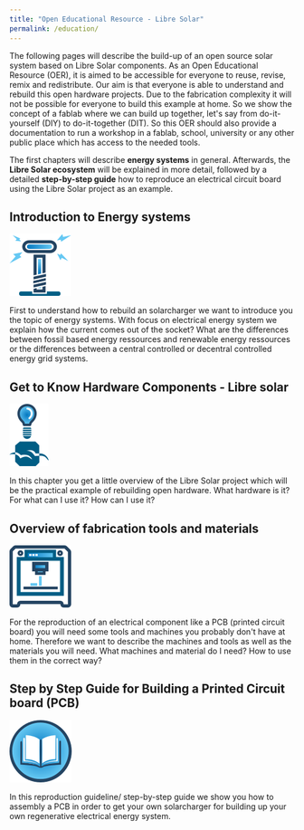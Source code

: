 ```yaml
---
title: "Open Educational Resource - Libre Solar"
permalink: /education/
---
```


The following pages will describe the build-up of an open source solar system based on Libre Solar components. As an Open Educational Resource (OER), it is aimed to be accessible for everyone to reuse, revise, remix and redistribute.
Our aim is that everyone is able to understand and rebuild this open hardware projects.
Due to the fabrication complexity it will not be possible for everyone to build this example at home. So we show the concept of a fablab where we can build up together, let's say from do-it-yourself (DIY) to do-it-together (DIT).
So this OER should also provide a documentation to run a workshop in a fablab, school, university or any other public place which has access to the needed tools.

The first chapters will describe **energy systems** in general. Afterwards, the **Libre Solar ecosystem** will be explained in more detail, followed by a detailed **step-by-step guide** how to reproduce an electrical circuit board using the Libre Solar project as an example.

## Introduction to Energy systems
![intro_energy](/media_files/intro_energy.png)

First to understand how to rebuild an solarcharger we want to introduce you the topic of energy systems. With focus on electrical energy system we explain how the current comes out of the socket? What are the differences between fossil based energy ressources and renewable energy ressources or the differences between a central controlled or decentral controlled energy grid systems.

## Get to Know Hardware Components - Libre solar
![intro_libresolar](/media_files/intro_libresolar.png)

In this chapter you get a little overview of the Libre Solar project which will be the practical example of rebuilding open hardware.
What hardware is it? For what can I use it? How can I use it?

## Overview of fabrication tools and materials
![intro_tools](/media_files/intro_tools.png)

For the reproduction of an electrical component like a PCB (printed circuit board) you will need some tools and machines you probably don't have at home. Therefore we want to describe the machines and tools as well as the materials you will need.
What machines and material do I need? How to use them in the correct way?

## Step by Step Guide for Building a Printed Circuit board (PCB)
![intro_stepguide](/media_files/intro_stepguide.png)

In this reproduction guideline/ step-by-step guide we show you how to assembly a PCB in order to get your own solarcharger for building up your own regenerative electrical energy system.
